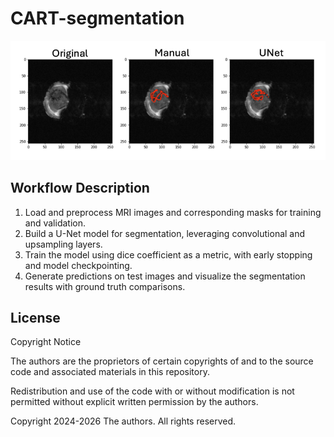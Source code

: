 # CART-segmentation

![Sample Segmentation](sample.png)

## Workflow Description

1. Load and preprocess MRI images and corresponding masks for training and validation.
2. Build a U-Net model for segmentation, leveraging convolutional and upsampling layers.
3. Train the model using dice coefficient as a metric, with early stopping and model checkpointing.
4. Generate predictions on test images and visualize the segmentation results with ground truth comparisons.

## License

Copyright Notice

The authors are the proprietors of certain copyrights of and to the source code and associated materials in this repository.

Redistribution and use of the code with or without modification is not permitted without explicit written permission by the authors.

Copyright 2024-2026 The authors. All rights reserved.
